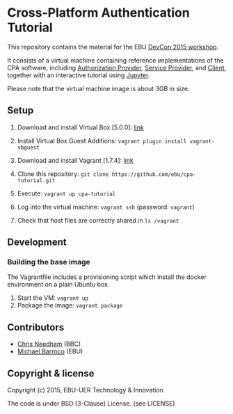# Cross-Platform Authentication Tutorial

This repository contains the material for the EBU [DevCon 2015 workshop](https://tech.ebu.ch/devcon15).

It consists of a virtual machine containing reference implementations of the CPA software, including [Authorization Provider](https://github.com/ebu/cpa-auth-provider), [Service Provider](https://github.com/ebu/cpa-service-provider), and [Client](https://github.com/ebu/cpa-client), together with an interactive tutorial using [Jupyter](http://jupyter.org).

Please note that the virtual machine image is about 3GB in size.

## Setup

1. Download and install Virtual Box [5.0.0]: [link](https://www.virtualbox.org/wiki/Downloads)

2. Install Virtual Box Guest Additions: `vagrant plugin install vagrant-vbguest`

3. Download and install Vagrant [1.7.4]: [link](https://www.vagrantup.com/downloads.html)

4. Clone this repository: `git clone https://github.com/ebu/cpa-tutorial.git`

5. Execute: `vagrant up cpa-tutorial`

6. Log into the virtual machine: `vagrant ssh` (password: `vagrant`)

7. Check that host files are correctly shared in `ls /vagrant`


## Development

### Building the base image

The Vagrantfile includes a provisioning script which install the docker environment on a plain Ubuntu box.

1. Start the VM: `vagrant up`
2. Package the image: `vagrant package`


## Contributors

* [Chris Needham](https://github.com/chrisn) (BBC)
* [Michael Barroco](https://github.com/barroco) (EBU)


## Copyright & license

Copyright (c) 2015, EBU-UER Technology & Innovation

The code is under BSD (3-Clause) License. (see LICENSE)
